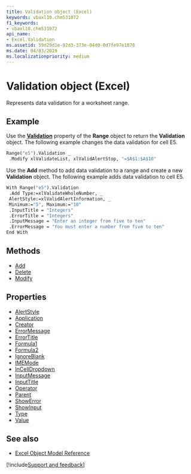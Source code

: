 ```yaml
---
title: Validation object (Excel)
keywords: vbaxl10.chm531072
f1_keywords:
- vbaxl10.chm531072
api_name:
- Excel.Validation
ms.assetid: 59d29d1e-92d3-373e-04d0-0d7fe97e1878
ms.date: 04/03/2019
ms.localizationpriority: medium
---
```



# Validation object (Excel)

Represents data validation for a worksheet range.


## Example

Use the **[Validation](Excel.Range.Validation.md)** property of the **Range** object to return the **Validation** object. The following example changes the data validation for cell E5.

```vb
Range("e5").Validation _ 
 .Modify xlValidateList, xlValidAlertStop, "=$A$1:$A$10"
```

Use the **Add** method to add data validation to a range and create a new **Validation** object. The following example adds data validation to cell E5.

```vb
With Range("e5").Validation 
 .Add Type:=xlValidateWholeNumber, _ 
 AlertStyle:=xlValidAlertInformation, _ 
 Minimum:="5", Maximum:="10" 
 .InputTitle = "Integers" 
 .ErrorTitle = "Integers" 
 .InputMessage = "Enter an integer from five to ten" 
 .ErrorMessage = "You must enter a number from five to ten" 
End With 

```


## Methods

- [Add](Excel.Validation.Add.md)
- [Delete](Excel.Validation.Delete.md)
- [Modify](Excel.Validation.Modify.md)

## Properties

- [AlertStyle](Excel.Validation.AlertStyle.md)
- [Application](Excel.Validation.Application.md)
- [Creator](Excel.Validation.Creator.md)
- [ErrorMessage](Excel.Validation.ErrorMessage.md)
- [ErrorTitle](Excel.Validation.ErrorTitle.md)
- [Formula1](Excel.Validation.Formula1.md)
- [Formula2](Excel.Validation.Formula2.md)
- [IgnoreBlank](Excel.Validation.IgnoreBlank.md)
- [IMEMode](Excel.Validation.IMEMode.md)
- [InCellDropdown](Excel.Validation.InCellDropdown.md)
- [InputMessage](Excel.Validation.InputMessage.md)
- [InputTitle](Excel.Validation.InputTitle.md)
- [Operator](Excel.Validation.Operator.md)
- [Parent](Excel.Validation.Parent.md)
- [ShowError](Excel.Validation.ShowError.md)
- [ShowInput](Excel.Validation.ShowInput.md)
- [Type](Excel.Validation.Type.md)
- [Value](Excel.Validation.Value.md)


## See also

- [Excel Object Model Reference](overview/Excel/object-model.md)

[!include[Support and feedback](~/includes/feedback-boilerplate.md)]
